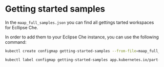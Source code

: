 # Getting started samples

In the `maap_full_samples.json` you can find all gettings tarted workspaces for Ecllipse Che.

In order to add them to your Eclipse Che instance, you can use the following command:

```bash
kubectl create configmap getting-started-samples --from-file=maap_full_sample.json -n eclipse-che
```

```bash
kubectl label configmap getting-started-samples app.kubernetes.io/part-of=che.eclipse.org app.kubernetes.io/component=getting-started-samples -n eclipse-che
```